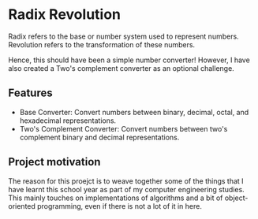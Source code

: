 # Radix Revolution

Radix refers to the base or number system used to represent numbers.
Revolution refers to the transformation of these numbers.

Hence, this should have been a simple number converter! However, I have also created a Two's complement converter as an optional challenge.

## Features
- Base Converter: Convert numbers between binary, decimal, octal, and hexadecimal representations.
- Two's Complement Converter: Convert numbers between two's complement binary and decimal representations.

## Project motivation
The reason for this proejct is to weave together some of the things that I have learnt this school year as part of my computer engineering studies. This mainly touches on implementations of algorithms and a bit of object-oriented programming, even if there is not a lot of it in here.